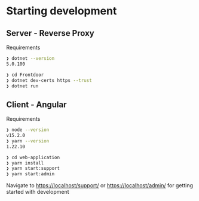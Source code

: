 # Starting development

## Server - Reverse Proxy

Requirements

```bash
❯ dotnet --version
5.0.100
```

```bash
❯ cd Frontdoor
❯ dotnet dev-certs https --trust
❯ dotnet run
```

## Client - Angular

Requirements

```bash
❯ node --version
v15.2.0
❯ yarn --version
1.22.10
```

```bash
❯ cd web-application
❯ yarn install
❯ yarn start:support
❯ yarn start:admin
```

Navigate to [https://localhost/support/](https://localhost/support/) or [https://localhost/admin/](https://localhost/admin/) for getting started with development
